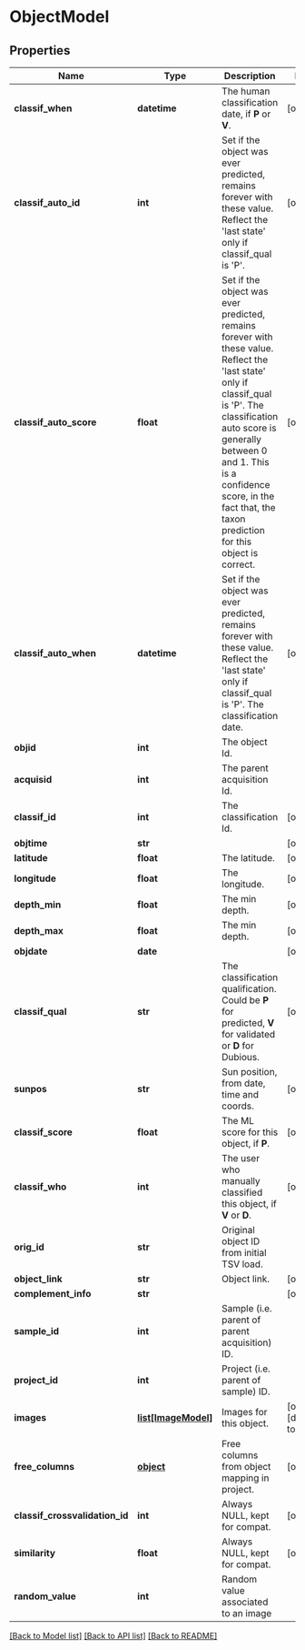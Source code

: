 # ObjectModel

## Properties
Name | Type | Description | Notes
------------ | ------------- | ------------- | -------------
**classif_when** | **datetime** | The human classification date, if **P** or **V**. | [optional] 
**classif_auto_id** | **int** | Set if the object was ever predicted, remains forever with these value. Reflect the &#39;last state&#39; only if classif_qual is &#39;P&#39;.  | [optional] 
**classif_auto_score** | **float** | Set if the object was ever predicted, remains forever with these value. Reflect the &#39;last state&#39; only if classif_qual is &#39;P&#39;. The classification auto score is generally between 0 and 1. This is a confidence score, in the fact that, the taxon prediction for this object is correct. | [optional] 
**classif_auto_when** | **datetime** | Set if the object was ever predicted, remains forever with these value. Reflect the &#39;last state&#39; only if classif_qual is &#39;P&#39;. The classification date. | [optional] 
**objid** | **int** | The object Id. | 
**acquisid** | **int** | The parent acquisition Id. | 
**classif_id** | **int** | The classification Id. | [optional] 
**objtime** | **str** |  | [optional] 
**latitude** | **float** | The latitude. | [optional] 
**longitude** | **float** | The longitude. | [optional] 
**depth_min** | **float** | The min depth. | [optional] 
**depth_max** | **float** | The min depth. | [optional] 
**objdate** | **date** |  | [optional] 
**classif_qual** | **str** | The classification qualification. Could be **P** for predicted, **V** for validated or **D** for Dubious. | [optional] 
**sunpos** | **str** | Sun position, from date, time and coords. | [optional] 
**classif_score** | **float** | The ML score for this object, if **P**. | [optional] 
**classif_who** | **int** | The user who manually classified this object, if **V** or **D**. | [optional] 
**orig_id** | **str** | Original object ID from initial TSV load. | 
**object_link** | **str** | Object link. | [optional] 
**complement_info** | **str** |  | [optional] 
**sample_id** | **int** | Sample (i.e. parent of parent acquisition) ID. | 
**project_id** | **int** | Project (i.e. parent of sample) ID. | 
**images** | [**list[ImageModel]**](ImageModel.md) | Images for this object. | [optional] [default to []]
**free_columns** | [**object**](.md) | Free columns from object mapping in project. | [optional] 
**classif_crossvalidation_id** | **int** | Always NULL, kept for compat. | [optional] 
**similarity** | **float** | Always NULL, kept for compat. | [optional] 
**random_value** | **int** | Random value associated to an image | 

[[Back to Model list]](../README.md#documentation-for-models) [[Back to API list]](../README.md#documentation-for-api-endpoints) [[Back to README]](../README.md)


